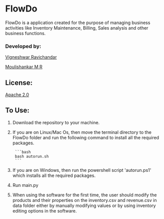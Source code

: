 # FlowDo

FlowDo is a application created for the purpose of managing business activities like Inventory Maintenance, Billing, Sales analysis and other business functions.

### Developed by:

[Vigneshwar Ravichandar](https://github.com/ToastCoder)

[Moulishankar M R](https://github.com/Moulishankar10)

## License:
[Apache 2.0](https://choosealicense.com/licenses/apache-2.0/)

## To Use:

1. Download the repository to your machine. 

2. If you are on Linux/Mac Os, then move the terminal directory to the FlowDo folder and run the following command to install all the required packages.

        ```bash
        bash autorun.sh
        ```

3. If you are on Windows, then run the powershell script 'autorun.ps1' which installs all the required packages.

4. Run main.py

5. When using the software for the first time, the user should modify the products and their properties on the inventory.csv and revenue.csv in data folder either by manually modifying values or by using inventory editing options in the software.

